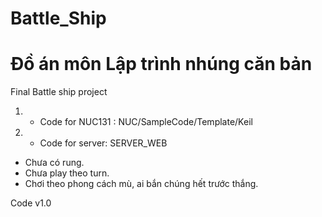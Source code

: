 # Battle_Ship
# Đồ án môn Lập trình nhúng căn bản 

Final Battle ship project

1. - Code for NUC131 : NUC/SampleCode/Template/Keil
2. - Code for server: SERVER_WEB

- Chưa có rung.
- Chưa play theo turn.
- Chơi theo phong cách mù, ai bắn chúng hết trước thắng.

Code v1.0
